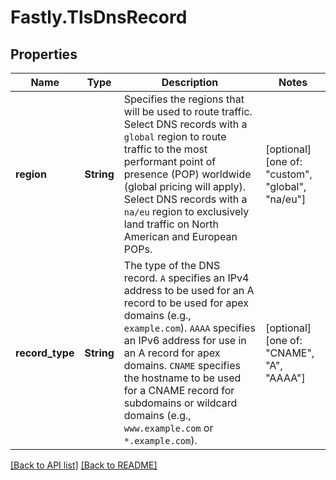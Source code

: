 # Fastly.TlsDnsRecord

## Properties

Name | Type | Description | Notes
------------ | ------------- | ------------- | -------------
**region** | **String** | Specifies the regions that will be used to route traffic. Select DNS records with a `global` region to route traffic to the most performant point of presence (POP) worldwide (global pricing will apply). Select DNS records with a `na/eu` region to exclusively land traffic on North American and European POPs. | [optional]  [one of: "custom", "global", "na/eu"]
**record_type** | **String** | The type of the DNS record. `A` specifies an IPv4 address to be used for an A record to be used for apex domains (e.g., `example.com`). `AAAA` specifies an IPv6 address for use in an A record for apex domains. `CNAME` specifies the hostname to be used for a CNAME record for subdomains or wildcard domains (e.g., `www.example.com` or `*.example.com`). | [optional]  [one of: "CNAME", "A", "AAAA"]


[[Back to API list]](../../README.md#endpoints) [[Back to README]](../../README.md)
